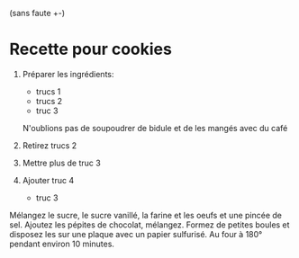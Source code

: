 (sans faute +-)
# Recette pour cookies

1) Préparer les ingrédients:
    - trucs 1
    - trucs 2
    - truc 3

    N'oublions pas de soupoudrer de bidule 
    et de les mangés avec du café
2) Retirez trucs 2
3) Mettre plus de truc 3
4) Ajouter truc 4
    - truc 3 

Mélangez le sucre, le sucre vanillé, la farine et les oeufs et une pincée de sel.
Ajoutez les pépites de chocolat, mélangez.
Formez de petites boules et disposez les sur une plaque avec un papier sulfurisé.
Au four à 180° pendant environ 10 minutes.
